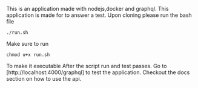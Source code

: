 This is an application made with nodejs,docker and graphql.
This application is made for to answer a test.
Upon cloning please run the bash file 
```
./run.sh
```
Make sure to run 
```
chmod u+x run.sh
```
To make it executable
After the script run and test passes.
Go to [http://localhost:4000/graphql] to test the application. 
Checkout the docs section on how to use the api.